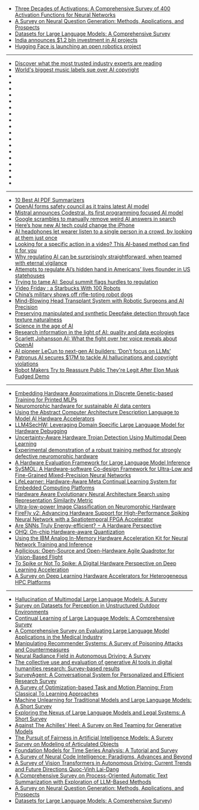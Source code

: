 - [Three Decades of Activations: A Comprehensive Survey of 400 Activation Functions for Neural Networks](http://arxiv.org/abs/2402.09092)
- [A Survey on Neural Question Generation: Methods, Applications, and Prospects](http://arxiv.org/abs/2402.18267)
- [Datasets for Large Language Models: A Comprehensive Survey](http://arxiv.org/abs/2402.18041)
- [India announces $1.2 bln investment in AI projects](https://cur.at/t89gAwC?m=web)
- [Hugging Face is launching an open robotics project](https://cur.at/XImWe7F?m=web)




---------
- [Discover what the most trusted industry experts are reading](https://cur.at/KelLxcb?m=web)
- [World's biggest music labels sue over AI copyright](https://cur.at/hU8IXxM?m=web)
- []()
- []()
- []()
- []()
- []()
- []()
- []()
- []()
- []()
- []()
- []()
- []()
- []()
- []()
- []()
- []()
- []()
- []()
-------------------
- [10 Best AI PDF Summarizers](https://cur.at/ceVnoYZ?m=web)
- [OpenAI forms safety council as it trains latest AI model](https://cur.at/Z4FohBm?m=web)
- [Mistral announces Codestral, its first programming focused AI model](https://cur.at/ijedk8M?m=web)
- [Google scrambles to manually remove weird AI answers in search](https://cur.at/Lm6uzUs?m=web)
- [Here’s how new AI tech could change the iPhone](https://cur.at/QQKb63h?m=web)
- [AI headphones let wearer listen to a single person in a crowd, by looking at them just once](https://cur.at/xERK3Mf?m=web)
- [Looking for a specific action in a video? This AI-based method can find it for you](https://cur.at/wqWlert?m=web)
- [Why regulating AI can be surprisingly straightforward, when teamed with eternal vigilance](https://cur.at/ZTDatow?m=web)
- [Attempts to regulate AI’s hidden hand in Americans’ lives flounder in US statehouses](https://cur.at/j559ejb?m=web)
- [Trying to tame AI: Seoul summit flags hurdles to regulation](https://cur.at/zM0BlTq?m=web)
- [Video Friday : a Starbucks With 100 Robots](https://cur.at/3IaXdcJ?m=web)
- [China’s military shows off rifle-toting robot dogs](https://cur.at/cV36H3F?m=web)
- [Mind-Blowing Head Transplant System with Robotic Surgeons and AI Precision](https://cur.at/DKiRTAP?m=web)
- [Preserving manipulated and synthetic Deepfake detection through face texture naturalness](https://cur.at/GR62mQh?m=web)
- [Science in the age of AI](https://cur.at/yko363s?m=web)
- [Research information in the light of AI: quality and data ecologies](https://cur.at/3DChmac?m=web)
- [Scarlett Johansson AI: What the fight over her voice reveals about OpenAI](https://cur.at/wC0F6P0?m=web)
- [AI pioneer LeCun to next-gen AI builders: ‘Don’t focus on LLMs’](https://cur.at/2ot5Fa9?m=web)
- [Patronus AI secures $17M to tackle AI hallucinations and copyright violations](https://cur.at/TDKfVOC?m=web)
- [Robot Makers Try to Reassure Public They're Legit After Elon Musk Fudged Demo](https://cur.at/M16PxE5?m=web)

  
---------------
- [Embedding Hardware Approximations in Discrete Genetic-based Training for Printed MLPs](https://arxiv.org/pdf/2402.02930.pdf)
- [Neuromorphic hardware for sustainable AI data centers](https://arxiv.org/pdf/2402.02521.pdf)
- [Using the Abstract Computer Architecture Description Language to Model AI Hardware Accelerators](https://arxiv.org/pdf/2402.00069.pdf)
- [LLM4SecHW: Leveraging Domain Specific Large Language Model for Hardware Debugging](https://arxiv.org/pdf/2401.16448.pdf)
- [Uncertainty-Aware Hardware Trojan Detection Using Multimodal Deep Learning](https://arxiv.org/pdf/2401.09479.pdf)
- [Experimental demonstration of a robust training method for strongly defective neuromorphic hardware](https://arxiv.org/pdf/2312.06446.pdf)
- [A Hardware Evaluation Framework for Large Language Model Inference](https://arxiv.org/pdf/2312.03134.pdf)
- [SySMOL: A Hardware-software Co-design Framework for Ultra-Low and Fine-Grained Mixed-Precision Neural Networks](https://arxiv.org/pdf/2311.14114.pdf)
- [LifeLearner: Hardware-Aware Meta Continual Learning System for Embedded Computing Platforms](https://arxiv.org/pdf/2311.11420.pdf)
- [Hardware Aware Evolutionary Neural Architecture Search using Representation Similarity Metric](https://arxiv.org/pdf/2311.03923.pdf)
- [Ultra-low-power Image Classification on Neuromorphic Hardware](https://arxiv.org/pdf/2309.16795.pdf)
- [FireFly v2: Advancing Hardware Support for High-Performance Spiking Neural Network with a Spatiotemporal FPGA Accelerator](https://arxiv.org/pdf/2309.16158.pdf)
- [Are SNNs Truly Energy-efficient? − A Hardware Perspective](https://arxiv.org/pdf/2309.03388.pdf)
- [OHQ: On-chip Hardware-aware Quantization](https://arxiv.org/pdf/2309.01945.pdf)
- [Using the IBM Analog In-Memory Hardware Acceleration Kit for Neural Network Training and Inference](https://arxiv.org/pdf/2307.09357.pdf)
- [Agilicious: Open-Source and Open-Hardware Agile Quadrotor for Vision-Based Flight](https://arxiv.org/pdf/2307.06100.pdf)
- [To Spike or Not To Spike: A Digital Hardware Perspective on Deep Learning Acceleration](https://arxiv.org/pdf/2306.15749.pdf)
- [A Survey on Deep Learning Hardware Accelerators for Heterogeneous HPC Platforms](https://arxiv.org/pdf/2306.15552.pdf)

------------
- [Hallucination of Multimodal Large Language Models: A Survey](https://arxiv.org/pdf/2404.18930)
- [Survey on Datasets for Perception in Unstructured Outdoor Environments](https://arxiv.org/pdf/2404.18750)
- [Continual Learning of Large Language Models: A Comprehensive Survey](https://arxiv.org/pdf/2404.16789)
- [A Comprehensive Survey on Evaluating Large Language Model Applications in the Medical Industry](https://arxiv.org/pdf/2404.15777)
- [Manipulating Recommender Systems: A Survey of Poisoning Attacks and Countermeasures](https://arxiv.org/pdf/2404.14942)
- [Neural Radiance Field in Autonomous Driving: A Survey](https://arxiv.org/pdf/2404.13816)
- [The collective use and evaluation of generative AI tools in digital humanities research: Survey-based results](https://arxiv.org/pdf/2404.12458)
- [SurveyAgent: A Conversational System for Personalized and Efficient Research Survey](https://arxiv.org/pdf/2404.06364)
- [A Survey of Optimization-based Task and Motion Planning: From Classical To Learning Approaches](https://arxiv.org/pdf/2404.02817)
- [Machine Unlearning for Traditional Models and Large Language Models: A Short Survey](https://arxiv.org/pdf/2404.01206)
- [Exploring the Nexus of Large Language Models and Legal Systems: A Short Survey](https://arxiv.org/pdf/2404.00990)
- [Against The Achilles' Heel: A Survey on Red Teaming for Generative Models](https://arxiv.org/pdf/2404.00629)
- [The Pursuit of Fairness in Artificial Intelligence Models: A Survey](https://arxiv.org/pdf/2403.17333)
- [Survey on Modeling of Articulated Objects](https://arxiv.org/pdf/2403.14937)
- [Foundation Models for Time Series Analysis: A Tutorial and Survey](https://arxiv.org/pdf/2403.14735)
- [A Survey of Neural Code Intelligence: Paradigms, Advances and Beyond](https://arxiv.org/pdf/2403.14734)
- [A Survey of Vision Transformers in Autonomous Driving: Current Trends and Future Directions
Quoc-Vinh Lai-Dang](https://arxiv.org/pdf/2403.07542)
- [A Comprehensive Survey on Process-Oriented Automatic Text Summarization with Exploration of LLM-Based Methods](https://arxiv.org/pdf/2403.02901)
- [A Survey on Neural Question Generation: Methods, Applications, and Prospects](https://arxiv.org/pdf/2402.18267)
- [Datasets for Large Language Models: A Comprehensive Survey](https://arxiv.org/pdf/2402.18041))
